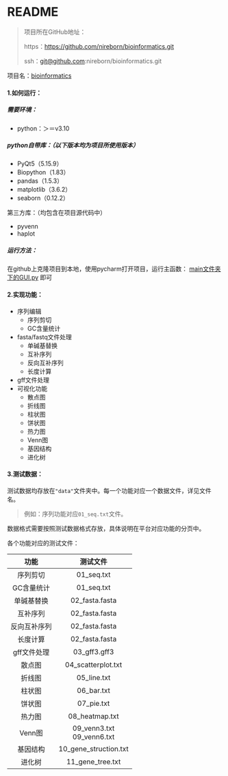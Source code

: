 # README

> 项目所在GitHub地址：
>
> https：https://github.com/nireborn/bioinformatics.git
>
> ssh：git@github.com:nireborn/bioinformatics.git

项目名：<u>bioinformatics</u>

#### 1.如何运行：

##### 需要环境：

- python：＞＝v3.10

##### python自带库：（以下版本均为项目所使用版本）

- PyQt5（5.15.9）
- Biopython（1.83）
- pandas（1.5.3）
- matplotlib（3.6.2）
- seaborn（0.12.2）

第三方库：（均包含在项目源代码中）

- pyvenn
- haplot

##### 运行方法：

在github上克隆项目到本地，使用pycharm打开项目，运行主函数： <u>main文件夹下的GUI.py</u> 即可

#### 2.实现功能：

- 序列编辑
  - 序列剪切
  - GC含量统计
- fasta/fastq文件处理
  - 单碱基替换
  - 互补序列
  - 反向互补序列
  - 长度计算
- gff文件处理
- 可视化功能
  - 散点图
  - 折线图
  - 柱状图
  - 饼状图
  - 热力图
  - Venn图
  - 基因结构
  - 进化树

#### 3.测试数据：

测试数据均存放在`"data"`文件夹中。每一个功能对应一个数据文件，详见文件名。

> 例如：序列功能对应`01_seq.txt`文件。

数据格式需要按照测试数据格式存放，具体说明在平台对应功能的分页中。

各个功能对应的测试文件：

|     功能     |            测试文件            |
| :----------: | :----------------------------: |
|   序列剪切   |           01_seq.txt           |
|  GC含量统计  |           01_seq.txt           |
|  单碱基替换  |         02_fasta.fasta         |
|   互补序列   |         02_fasta.fasta         |
| 反向互补序列 |         02_fasta.fasta         |
|   长度计算   |         02_fasta.fasta         |
| gff文件处理  |          03_gff3.gff3          |
|    散点图    |       04_scatterplot.txt       |
|    折线图    |          05_line.txt           |
|    柱状图    |           06_bar.txt           |
|    饼状图    |           07_pie.txt           |
|    热力图    |         08_heatmap.txt         |
|    Venn图    | 09_venn3.txt<br />09_venn6.txt |
|   基因结构   |     10_gene_struction.txt      |
|    进化树    |        11_gene_tree.txt        |

